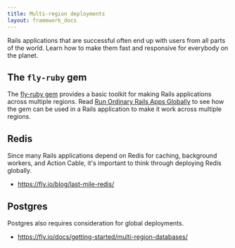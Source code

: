 ```yaml
---
title: Multi-region deployments
layout: framework_docs
---
```


Rails applications that are successful often end up with users from all parts of the world. Learn how to make them fast and responsive for everybody on the planet.

## The `fly-ruby` gem

The [fly-ruby gem](https://github.com/superfly/fly-ruby) provides a basic toolkit for making Rails applications across multiple regions. Read [Run Ordinary Rails Apps Globally](/blog/run-ordinary-rails-apps-globally/) to see how the gem can be used in a Rails application to make it work across multiple regions.

## Redis

Since many Rails applications depend on Redis for caching, background workers, and Action Cable, it's important to think through deploying Redis globally.

* https://fly.io/blog/last-mile-redis/

## Postgres

Postgres also requires consideration for global deployments.

* https://fly.io/docs/getting-started/multi-region-databases/
